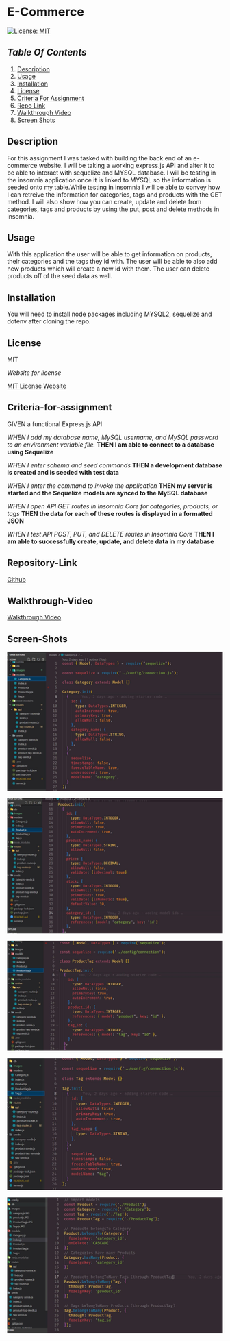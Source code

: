 # E-Commerce

[![License: MIT](https://img.shields.io/badge/License-MIT-yellow.svg)](https://opensource.org/licenses/MIT)

## _Table Of Contents_

1. [Description](#description)
2. [Usage](#usage)
3. [Installation](#installation)
4. [License](#license)
5. [Criteria For Assignment](#criteria-for-assignment)
6. [Repo Link](#repository-link)
7. [Walkthrough Video](#walkthrough-video)
8. [Screen Shots](#screen-shots)

## Description

For this assignment I was tasked with building the back end of an e-commerce website. I will be taking a working express.js API and alter it to be able to interact with sequelize and MYSQL database. I will be testing in the insomnia application once it is linked to MYSQL so the information is seeded onto my table.While testing in insomnia I will be able to convey how I can retreive the information for categories, tags and products with the GET method. I will also show how you can create, update and delete from categories, tags and products by using the put, post and delete methods in insomnia.

## Usage

With this application the user will be able to get information on products, their categories and the tags they id with. The user will be able to also add new products which will create a new id with them. The user can delete products off of the seed data as well.

## Installation

You will need to install node packages including MYSQL2, sequelize and dotenv after cloning the repo.

## License

MIT

_Website for license_

[MIT License Website](https://mit-license.org/)

## Criteria-for-assignment

GIVEN a functional Express.js API

*WHEN I add my database name, MySQL username, and MySQL password to an environment variable file.*
**THEN I am able to connect to a database using Sequelize**

*WHEN I enter schema and seed commands*
**THEN a development database is created and is seeded with test data**

*WHEN I enter the command to invoke the application*
**THEN my server is started and the Sequelize models are synced to the MySQL database**

*WHEN I open API GET routes in Insomnia Core for categories, products, or tags*
**THEN the data for each of these routes is displayed in a formatted JSON**

*WHEN I test API POST, PUT, and DELETE routes in Insomnia Core*
**THEN I am able to successfully create, update, and delete data in my database**

## Repository-Link

[Github](https://github.com/PintoDrop/ecom)

## Walkthrough-Video

[Walkthrough Video]()

## Screen-Shots

![Category js ids](./images/categoryjs.JPG)

![Products js ids](./images/productjs.JPG)

![Product Tags js Ids](./images/ProductTagjs.JPG)

![Tag js Ids](./images/Tagsjs.JPG)

![Model Index](./images/modelIndex.JPG)
